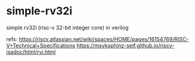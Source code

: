 # simple-rv32i
simple rv32i (risc-v 32-bit integer core) in verilog

refs:
https://riscv.atlassian.net/wiki/spaces/HOME/pages/16154769/RISC-V+Technical+Specifications
https://msyksphinz-self.github.io/riscv-isadoc/html/rvi.html
